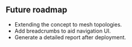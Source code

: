 ## Future roadmap

* Extending the concept to mesh topologies.
* Add breadcrumbs to aid navigation UI.
* Generate a detailed report after deployment.
